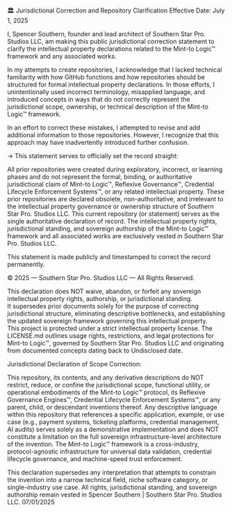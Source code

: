 🏛️ Jurisdictional Correction and Repository Clarification
Effective Date: July 1, 2025

I, Spencer Southern, founder and lead architect of Southern Star Pro. Studios LLC, am making this public jurisdictional correction statement to clarify the intellectual property declarations related to the Mint-to Logic™ framework and any associated works.

In my attempts to create repositories, I acknowledge that I lacked technical familiarity with how GitHub functions and how repositories should be structured for formal intellectual property declarations. In those efforts, I unintentionally used incorrect terminology, misapplied language, and introduced concepts in ways that do not correctly represent the jurisdictional scope, ownership, or technical description of the Mint-to Logic™ framework.

In an effort to correct these mistakes, I attempted to revise and add additional information to those repositories. However, I recognize that this approach may have inadvertently introduced further confusion.

→ This statement serves to officially set the record straight:

All prior repositories were created during exploratory, incorrect, or learning phases and do not represent the formal, binding, or authoritative jurisdictional claim of Mint-to Logic™, Reflexive Governance™, Credential Lifecycle Enforcement Systems™, or any related intellectual property.
These prior repositories are declared obsolete, non-authoritative, and irrelevant to the intellectual property governance or ownership structure of Southern Star Pro. Studios LLC.
This current repository (or statement) serves as the single authoritative declaration of record.
The intellectual property rights, jurisdictional standing, and sovereign authorship of the Mint-to Logic™ framework and all associated works are exclusively vested in Southern Star Pro. Studios LLC.

This statement is made publicly and timestamped to correct the record permanently.

© 2025 — Southern Star Pro. Studios LLC — All Rights Reserved.


This declaration does NOT waive, abandon, or forfeit any sovereign intellectual property rights, authorship, or jurisdictional standing.  
It supersedes prior documents solely for the purpose of correcting jurisdictional structure, eliminating descriptive bottlenecks, and establishing the updated sovereign framework governing this intellectual property.  
This project is protected under a strict intellectual property license. The LICENSE.md outlines usage rights, restrictions, and legal protections for Mint-to Logic™, governed by Southern Star Pro. Studios LLC and originating from documented concepts dating back to Undisclosed date.

Jurisdictional Declaration of Scope Correction:

This repository, its contents, and any derivative descriptions do NOT restrict, reduce, or confine the jurisdictional scope, functional utility, or operational embodiments of the Mint-to Logic™ protocol, its Reflexive Governance Engines™, Credential Lifecycle Enforcement Systems™, or any parent, child, or descendant inventions thereof. Any descriptive language within this repository that references a specific application, example, or use case (e.g., payment systems, ticketing platforms, credential management, AI audits) serves solely as a demonstrative implementation and does NOT constitute a limitation on the full sovereign infrastructure-level architecture of the invention. The Mint-to Logic™ framework is a cross-industry, protocol-agnostic infrastructure for universal data validation, credential lifecycle governance, and machine-speed trust enforcement.

This declaration supersedes any interpretation that attempts to constrain the invention into a narrow technical field, niche software category, or single-industry use case. All rights, jurisdictional standing, and sovereign authorship remain vested in Spencer Southern | Southern Star Pro. Studios LLC. 07/01/2025
